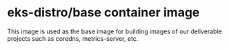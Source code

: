 # eks-distro/base container image

This image is used as the base image for building images of our deliverable projects such as coredns, metrics-server, etc.
